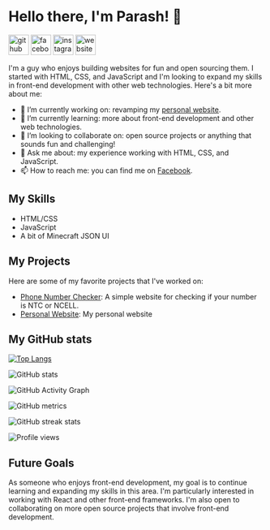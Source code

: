 # Hello there, I'm Parash! 👋


[<img src='https://cdn.jsdelivr.net/npm/simple-icons@3.0.1/icons/github.svg' alt='github' height='40'>](https://github.com/theparash)   [<img src='https://cdn.jsdelivr.net/npm/simple-icons@3.0.1/icons/facebook.svg' alt='facebook' height='40'>](https://www.facebook.com/parash.me)      [<img src='https://cdn.jsdelivr.net/npm/simple-icons@3.0.1/icons/instagram.svg' alt='instagram' height='40'>](https://www.instagram.com/parash.me/)      [<img src='https://cdn.jsdelivr.net/npm/simple-icons@3.0.1/icons/icloud.svg' alt='website' height='40'>](https://parashphuyel.com.np)  


I'm a guy who enjoys building websites for fun and open sourcing them. I started with HTML, CSS, and JavaScript and I'm looking to expand my skills in front-end development with other web technologies. Here's a bit more about me:

- 🔭 I’m currently working on: revamping my [personal website](https://parashphuyel.com.np).
- 🌱 I’m currently learning: more about front-end development and other web technologies.
- 👯 I’m looking to collaborate on: open source projects or anything that sounds fun and challenging!
- 💬 Ask me about: my experience working with HTML, CSS, and JavaScript.
- 📫 How to reach me: you can find me on [Facebook](https://www.facebook.com/parash.me/).

## My Skills

- HTML/CSS
- JavaScript
- A bit of Minecraft JSON UI

## My Projects

Here are some of my favorite projects that I've worked on:

- [Phone Number Checker](https://github.com/theparash/numberchecker): A simple website for checking if your number is NTC or NCELL.
- [Personal Website](https://theparash.github.io): My personal website

## My GitHub stats

[![Top Langs](https://github-readme-stats.vercel.app/api/top-langs/?username=theparash)](https://github.com/anuraghazra/github-readme-stats)

![GitHub stats](https://github-readme-stats.vercel.app/api?username=theparash&show_icons=true&count_private=true)  

![GitHub Activity Graph](https://activity-graph.herokuapp.com/graph?username=theparash)  

![GitHub metrics](https://metrics.lecoq.io/theparash)  

![GitHub streak stats](https://streak-stats.demolab.com/?user=theparash)  

![Profile views](https://gpvc.arturio.dev/theparash)  

## Future Goals

As someone who enjoys front-end development, my goal is to continue learning and expanding my skills in this area. I'm particularly interested in working with React and other front-end frameworks. I'm also open to collaborating on more open source projects that involve front-end development.
